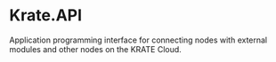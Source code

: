 # Krate.API

Application programming interface for connecting nodes with external modules and other nodes on the KRATE Cloud.
